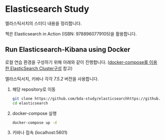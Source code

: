 # Elasticsearch Study

엘라스틱서치의 스터디 내용을 정리합니다.

책은 Elasticsearch in Action (ISBN: 9788960779105)을 활용합니다.

## Run Elasticsearch-Kibana using Docker

로컬 연습 환경을 구성하기 위해 아래와 같이 진행합니다. ([docker-compose를 이용한 ElasticSearch Cluster구성](https://jistol.github.io/docker/2019/03/27/docker-compose-elasticsearch-cluster/) 참고)

엘라스틱서치, 키바나 각각 *7.5.2* 버전을 사용합니다.

1. 해당 repository로 이동

    ```bash
    git clone https://github.com/bda-study/elasticsearchhttps://github.com/bda-study/elasticsearch
    cd elasticsearch
    ```

2. docker-compose 실행

    ```bash
    docker-compose up -d
    ```

3. 키바나 접속 (localhost:5601)